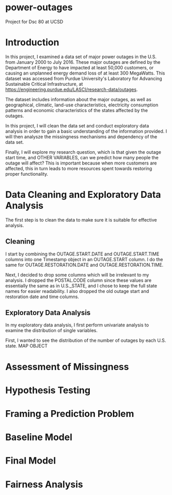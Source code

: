 # power-outages
Project for Dsc 80 at UCSD

# Introduction
In this project, I examined a data set of major power outages in the U.S. from January 2000 to July 2016. These major outages are defined by the Department of Energy to have impacted at least 50,000 customers, or causing an unplanned energy demand loss of at least 300 MegaWatts. This dataset was accessed from Purdue University's Laboratory for Advancing Sustainable Critical Infrastructure, at https://engineering.purdue.edu/LASCI/research-data/outages. 

The dataset includes information about the major outages, as well as geographical, climatic, land-use characteristics, electricity consumption patterns and economic characteristics of the states affected by the outages. 

In this project, I will clean the data set and conduct exploratory data analysis in order to gain a basic understanding of the information provided. I will then analysze the missingness mechanisms and dependency of the data set. 

Finally, I will explore my research question, which is that given the outage start time, and OTHER VARIABLES, can we predict how many people the outage will affect? This is important because when more customers are affected, this in turn leads to more resources spent towards restoring proper functionality. 

# Data Cleaning and Exploratory Data Analysis
The first step is to clean the data to make sure it is suitable for effective analysis. 

## Cleaning
I start by combining the OUTAGE.START.DATE and OUTAGE.START.TIME columns into one Timestamp object in an OUTAGE.START column. I do the same for OUTAGE.RESTORATION.DATE and OUTAGE.RESTORATION.TIME. 

Next, I decided to drop some columns which will be irrelevant to my analysis. I dropped the POSTAL.CODE column since these values are essentially the same as in U.S._STATE, and I chose to keep the full state names for easier readability. I also dropped the old outage start and restoration date and time columns. 

## Exploratory Data Analysis
In my exploratory data analysis, I first perform univariate analysis to examine the distribution of single variables. 

First, I wanted to see the distribution of the number of outages by each U.S. state. MAP OBJECT



# Assessment of Missingness


# Hypothesis Testing

# Framing a Prediction Problem

# Baseline Model

# Final Model

# Fairness Analysis


